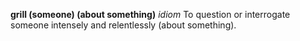 

__grill (someone) (about something)__ _idiom_ To question or interrogate someone intensely and relentlessly (about something).  
